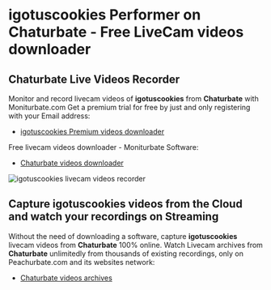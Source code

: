# igotuscookies Performer on Chaturbate - Free LiveCam videos downloader

## Chaturbate Live Videos Recorder

Monitor and record livecam videos of **igotuscookies** from **Chaturbate** with Moniturbate.com
Get a premium trial for free by just and only registering with your Email address:
* [igotuscookies Premium videos downloader](https://moniturbate.com/request-demo-licence-key.html)

Free livecam videos downloader - Moniturbate Software:
* [Chaturbate videos downloader](https://moniturbate.com/moniturbate-download-software.html)

![igotuscookies livecam videos recorder](https://peachurnet.com/templates/moniturbate-software.png)


## Capture igotuscookies videos from the Cloud and watch your recordings on Streaming

Without the need of downloading a software, capture **igotuscookies** livecam videos from **Chaturbate** 100% online.
Watch Livecam archives from **Chaturbate** unlimitedly from thousands of existing recordings, only on Peachurbate.com and its websites network:
* [Chaturbate videos archives](https://peachurnet.com/)